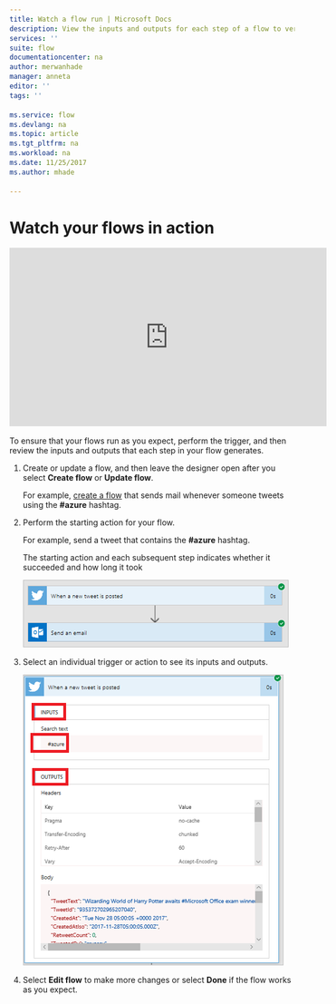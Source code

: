 ```yaml
---
title: Watch a flow run | Microsoft Docs
description: View the inputs and outputs for each step of a flow to verify that it behaves as expected.
services: ''
suite: flow
documentationcenter: na
author: merwanhade
manager: anneta
editor: ''
tags: ''

ms.service: flow
ms.devlang: na
ms.topic: article
ms.tgt_pltfrm: na
ms.workload: na
ms.date: 11/25/2017
ms.author: mhade

---
```

# Watch your flows in action

<iframe width="560" height="315" src="https://www.youtube.com/embed/3wPoUCGm7Yg" frameborder="0" allowfullscreen></iframe>

To ensure that your flows run as you expect, perform the trigger, and then review the inputs and outputs that each step in your flow generates.

1. Create or update a flow, and then leave the designer open after you select **Create flow** or **Update flow**.

     For example, [create a flow](get-started-logic-flow.md) that sends mail whenever someone tweets using the **#azure** hashtag.
1. Perform the starting action for your flow.

    For example, send a tweet that contains the **#azure** hashtag.

    The starting action and each subsequent step indicates whether it succeeded and how long it took

    ![Image of a successful run](./media/see-a-flow-run/successful-flow-run.png)
1. Select an individual trigger or action to see its inputs and outputs.

    ![Image of a successful run with expanded cards](./media/see-a-flow-run/successful-flow-expanded-cards.png)
1. Select **Edit flow** to make more changes or select **Done** if the flow works as you expect.